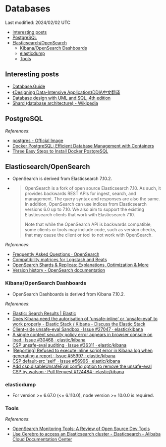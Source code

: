 # Databases

Last modified: 2024/02/02 UTC

- [Interesting posts](#interesting-posts)
- [PostgreSQL](#postgresql)
- [Elasticsearch/OpenSearch](#elasticsearchopensearch)
  - [Kibana/OpenSearch Dashboards](#kibanaopensearch-dashboards)
  - [elasticdump](#elasticdump)
  - [Tools](#tools)

## Interesting posts

- [Database.Guide](https://database.guide/)
- [《Designing Data-Intensive Application》DDIA中文翻译](https://github.com/Vonng/ddia)
- [Database design with UML and SQL, 4th edition](https://web.csulb.edu/colleges/coe/cecs/dbdesign/dbdesign.php)
- [Shard (database architecture) - Wikipedia](https://en.wikipedia.org/wiki/Shard_(database_architecture))

## PostgreSQL

*References*:

- [postgres - Official Image](https://github.com/docker-library/docs/blob/master/postgres/README.md)
- [Docker PostgreSQL: Efficient Database Management with Containers](https://hevodata.com/learn/docker-postgresql/#step2)
- [Three Easy Steps to Install Docker PostgreSQL](https://linuxhint.com/three-easy-steps-to-install-docker-postgresql/)

## Elasticsearch/OpenSearch

- OpenSearch is derived from Elasticsearch 7.10.2.
- > OpenSearch is a fork of open source Elasticsearch 7.10. As such, it provides backwards REST APIs for ingest, search, and management. The query syntax and responses are also the same. In addition, OpenSearch can use indices from Elasticsearch versions 6.0 up to 7.10. We also aim to support the existing Elasticsearch clients that work with Elasticsearch 7.10.
  >
  > Note that while the OpenSearch API is backwards compatible, some clients or tools may include code, such as version checks, that may cause the client or tool to not work with OpenSearch.

*References*:

- [Frequently Asked Questions · OpenSearch](https://opensearch.org/faq/)
- [Compatibility matrices for Logstash and Beats](https://opensearch.org/docs/latest/tools/#compatibility-matrices)
- [OpenSearch Shards & Replicas: Explanations, Optimization & More](https://opster.com/blogs/opensearch-shards-and-replicas/)
- [Version history - OpenSearch documentation](https://opensearch.org/docs/2.11/version-history/)

### Kibana/OpenSearch Dashboards

- OpenSearch Dashboards is derived from Kibana 7.10.2.

*References*:

- [Elastic: Search Results \| Elastic](https://www.elastic.co/search?q=unsafe-eval&size=n_20_n&filters%5B0%5D%5Bfield%5D=product_name&filters%5B0%5D%5Bvalues%5D%5B0%5D=Kibana&filters%5B0%5D%5Btype%5D=all&filters%5B1%5D%5Bfield%5D=website_area&filters%5B1%5D%5Bvalues%5D%5B0%5D=documentation&filters%5B1%5D%5Btype%5D=all&sort-field=%2C%20&sort-direction=)
- [Does Kibana need the autorisation of 'unsafe-inline' or 'unsafe-eval' to work properly - Elastic Stack / Kibana - Discuss the Elastic Stack](https://discuss.elastic.co/t/does-kibana-need-the-autorisation-of-unsafe-inline-or-unsafe-eval-to-work-properly/234390)
- [Client-side unsafe-eval Sandbox · Issue #27047 · elastic/kibana](https://github.com/elastic/kibana/issues/27047)
- [A single content security policy error appears in browser console on load · Issue #30468 · elastic/kibana](https://github.com/elastic/kibana/issues/30468)
- [CSP unsafe-eval auditing · Issue #36311 · elastic/kibana](https://github.com/elastic/kibana/issues/36311)
- [\[Reporting\] Refused to execute inline script error in Kibana log when generating a report · Issue #55997 · elastic/kibana](https://github.com/elastic/kibana/issues/55997)
- [CSP default-src 'self' · Issue #56996 · elastic/kibana](https://github.com/elastic/kibana/issues/56996)
- [Add csp.disableUnsafeEval config option to remove the unsafe-eval CSP by watson · Pull Request #124484 · elastic/kibana](https://github.com/elastic/kibana/pull/124484)

### elasticdump

- For version >= 6.67.0 (<= 6.110.0), node version >= 10.0.0 is required.

### Tools

*References*:

- [OpenSearch Monitoring Tools: A Review of Open Source Dev Tools](https://opster.com/blogs/opensearch-monitoring-tools/)
- [Use Cerebro to access an Elasticsearch cluster - Elasticsearch - Alibaba Cloud Documentation Center](https://www.alibabacloud.com/help/en/es/use-cases/use-cerebro-to-access-an-elasticsearch-cluster)
